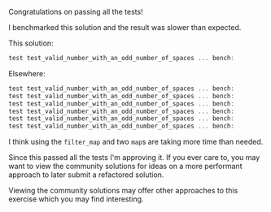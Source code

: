 Congratulations on passing all the tests!

I benchmarked this solution and the result was slower than expected.

This solution:

```rust
test test_valid_number_with_an_odd_number_of_spaces ... bench:         218 ns/iter (+/- 26)
```

Elsewhere:

```rust
test test_valid_number_with_an_odd_number_of_spaces ... bench:         866 ns/iter (+/- 644)
test test_valid_number_with_an_odd_number_of_spaces ... bench:         309 ns/iter (+/- 29)
test test_valid_number_with_an_odd_number_of_spaces ... bench:         191 ns/iter (+/- 12)
test test_valid_number_with_an_odd_number_of_spaces ... bench:          41 ns/iter (+/- 7)
test test_valid_number_with_an_odd_number_of_spaces ... bench:          26 ns/iter (+/- 1)
test test_valid_number_with_an_odd_number_of_spaces ... bench:          18 ns/iter (+/- 2)
```

I think using the `filter_map` and two `map`s are taking more time than needed.

Since this passed all the tests I'm approving it. If you ever care to, you may
want to view the community solutions for ideas on a more performant approach to
later submit a refactored solution.

Viewing the community solutions may offer other approaches to this exercise
which you may find interesting.
